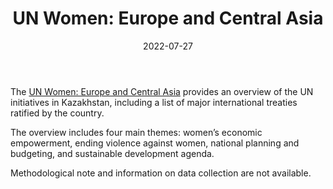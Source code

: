 ﻿---
title: "UN Women: Europe and Central Asia"
linkTitle: "UN Women: Europe and Central Asia"
date: 2022-07-27
countries: ["Kazakhstan"]
category: ["INGO"]
tags: ["economics", "gender based violence", "sustainability"]
date_start: []
date_end: []
data_type: ["overview", "qualitative", "quantitative", "descriptive"] 
language: ["English", "Russian"]
description: 
  Provides an overview of UN initiatives in Kazakhstan.
---

The [UN Women: Europe and Central Asia](https://eca.unwomen.org/en/where-we-are/kazakhstan) provides an overview of the UN initiatives in Kazakhstan, including a list of major international treaties ratified by the country. 

The overview includes four main themes: women’s economic empowerment, ending violence against women, national planning and budgeting, and sustainable development agenda. 

Methodological note and information on data collection are not available.
